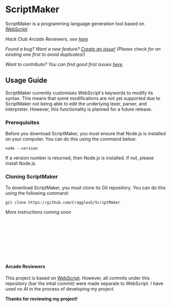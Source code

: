# ScriptMaker

ScriptMaker is a programming language generation tool based on [WebScript](https://github.com/CragglesG/WebScript)

_Hack Club Arcade Reviewers, see [here](#arcade-reviewers)_

_Found a bug? Want a new feature? [Create an issue!](https://github.com/CragglesG/ScriptMaker/issues/new) (Please check for an existing one first to avoid duplicates!)_

_Want to contribute? You can find good first issues [here](https://github.com/CragglesG/ScriptMaker/contribute)._

## Usage Guide

ScriptMaker currently customises WebScript's keywords to modify its syntax. This means that some modifications are not yet supported due to ScriptMaker not being able to edit the underlying lexer, parser, and interpreter. However, this functionality is planned for a future release.

### Prerequisites

Before you download ScriptMaker, you must ensure that Node.js is installed on your computer. You can do this using the command below:

```
node --version
```

If a version number is returned, then Node.js is installed. If not, please install Node.js.

### Cloning ScriptMaker

To download ScriptMaker, you must clone its Git repository. You can do this using the following command:

```
git clone https://github.com/CragglesG/ScriptMaker
```

_More instructions coming soon_






<br><br><br><br><br><br><br>

#### Arcade Reviewers
This project is based on [WebScript](https://github.com/CragglesG/WebScript). However, all commits under this repository (bar the intial commit) were made separate to WebScript. I have used no AI in the process of developing my project.

**Thanks for reviewing my project!**
